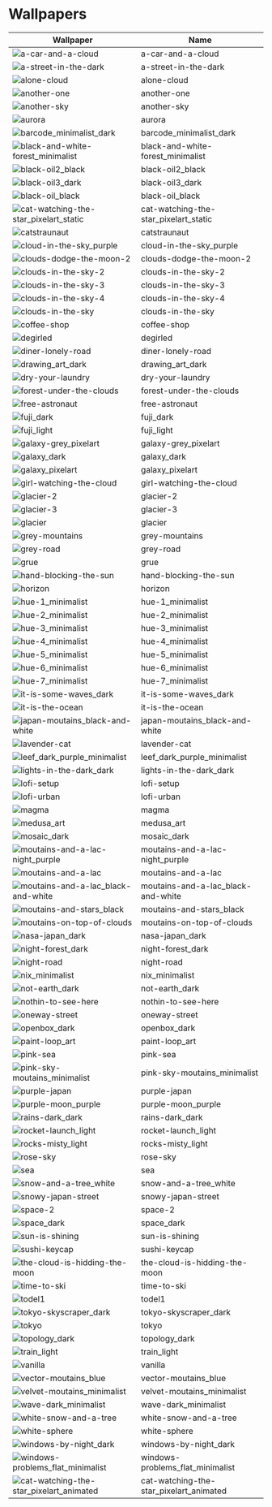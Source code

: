 # Wallpapers

| Wallpaper | Name |
|-----------|------|
| ![a-car-and-a-cloud](wallpapers/a-car-and-a-cloud.png) | a-car-and-a-cloud |
| ![a-street-in-the-dark](wallpapers/a-street-in-the-dark.png) | a-street-in-the-dark |
| ![alone-cloud](wallpapers/alone-cloud.png) | alone-cloud |
| ![another-one](wallpapers/another-one.png) | another-one |
| ![another-sky](wallpapers/another-sky.png) | another-sky |
| ![aurora](wallpapers/aurora.png) | aurora |
| ![barcode_minimalist_dark](wallpapers/barcode_minimalist_dark.png) | barcode_minimalist_dark |
| ![black-and-white-forest_minimalist](wallpapers/black-and-white-forest_minimalist.png) | black-and-white-forest_minimalist |
| ![black-oil2_black](wallpapers/black-oil2_black.png) | black-oil2_black |
| ![black-oil3_dark](wallpapers/black-oil3_dark.png) | black-oil3_dark |
| ![black-oil_black](wallpapers/black-oil_black.png) | black-oil_black |
| ![cat-watching-the-star_pixelart_static](wallpapers/cat-watching-the-star_pixelart_static.png) | cat-watching-the-star_pixelart_static |
| ![catstraunaut](wallpapers/catstraunaut.png) | catstraunaut |
| ![cloud-in-the-sky_purple](wallpapers/cloud-in-the-sky_purple.png) | cloud-in-the-sky_purple |
| ![clouds-dodge-the-moon-2](wallpapers/clouds-dodge-the-moon-2.png) | clouds-dodge-the-moon-2 |
| ![clouds-in-the-sky-2](wallpapers/clouds-in-the-sky-2.png) | clouds-in-the-sky-2 |
| ![clouds-in-the-sky-3](wallpapers/clouds-in-the-sky-3.png) | clouds-in-the-sky-3 |
| ![clouds-in-the-sky-4](wallpapers/clouds-in-the-sky-4.png) | clouds-in-the-sky-4 |
| ![clouds-in-the-sky](wallpapers/clouds-in-the-sky.png) | clouds-in-the-sky |
| ![coffee-shop](wallpapers/coffee-shop.png) | coffee-shop |
| ![degirled](wallpapers/degirled.png) | degirled |
| ![diner-lonely-road](wallpapers/diner-lonely-road.png) | diner-lonely-road |
| ![drawing_art_dark](wallpapers/drawing_art_dark.png) | drawing_art_dark |
| ![dry-your-laundry](wallpapers/dry-your-laundry.png) | dry-your-laundry |
| ![forest-under-the-clouds](wallpapers/forest-under-the-clouds.png) | forest-under-the-clouds |
| ![free-astronaut](wallpapers/free-astronaut.png) | free-astronaut |
| ![fuji_dark](wallpapers/fuji_dark.png) | fuji_dark |
| ![fuji_light](wallpapers/fuji_light.png) | fuji_light |
| ![galaxy-grey_pixelart](wallpapers/galaxy-grey_pixelart.png) | galaxy-grey_pixelart |
| ![galaxy_dark](wallpapers/galaxy_dark.png) | galaxy_dark |
| ![galaxy_pixelart](wallpapers/galaxy_pixelart.png) | galaxy_pixelart |
| ![girl-watching-the-cloud](wallpapers/girl-watching-the-cloud.png) | girl-watching-the-cloud |
| ![glacier-2](wallpapers/glacier-2.png) | glacier-2 |
| ![glacier-3](wallpapers/glacier-3.png) | glacier-3 |
| ![glacier](wallpapers/glacier.png) | glacier |
| ![grey-mountains](wallpapers/grey-mountains.png) | grey-mountains |
| ![grey-road](wallpapers/grey-road.png) | grey-road |
| ![grue](wallpapers/grue.png) | grue |
| ![hand-blocking-the-sun](wallpapers/hand-blocking-the-sun.png) | hand-blocking-the-sun |
| ![horizon](wallpapers/horizon.png) | horizon |
| ![hue-1_minimalist](wallpapers/hue-1_minimalist.png) | hue-1_minimalist |
| ![hue-2_minimalist](wallpapers/hue-2_minimalist.png) | hue-2_minimalist |
| ![hue-3_minimalist](wallpapers/hue-3_minimalist.png) | hue-3_minimalist |
| ![hue-4_minimalist](wallpapers/hue-4_minimalist.png) | hue-4_minimalist |
| ![hue-5_minimalist](wallpapers/hue-5_minimalist.png) | hue-5_minimalist |
| ![hue-6_minimalist](wallpapers/hue-6_minimalist.png) | hue-6_minimalist |
| ![hue-7_minimalist](wallpapers/hue-7_minimalist.png) | hue-7_minimalist |
| ![it-is-some-waves_dark](wallpapers/it-is-some-waves_dark.png) | it-is-some-waves_dark |
| ![it-is-the-ocean](wallpapers/it-is-the-ocean.png) | it-is-the-ocean |
| ![japan-moutains_black-and-white](wallpapers/japan-moutains_black-and-white.png) | japan-moutains_black-and-white |
| ![lavender-cat](wallpapers/lavender-cat.png) | lavender-cat |
| ![leef_dark_purple_minimalist](wallpapers/leef_dark_purple_minimalist.png) | leef_dark_purple_minimalist |
| ![lights-in-the-dark_dark](wallpapers/lights-in-the-dark_dark.png) | lights-in-the-dark_dark |
| ![lofi-setup](wallpapers/lofi-setup.png) | lofi-setup |
| ![lofi-urban](wallpapers/lofi-urban.png) | lofi-urban |
| ![magma](wallpapers/magma.png) | magma |
| ![medusa_art](wallpapers/medusa_art.png) | medusa_art |
| ![mosaic_dark](wallpapers/mosaic_dark.png) | mosaic_dark |
| ![moutains-and-a-lac-night_purple](wallpapers/moutains-and-a-lac-night_purple.png) | moutains-and-a-lac-night_purple |
| ![moutains-and-a-lac](wallpapers/moutains-and-a-lac.png) | moutains-and-a-lac |
| ![moutains-and-a-lac_black-and-white](wallpapers/moutains-and-a-lac_black-and-white.png) | moutains-and-a-lac_black-and-white |
| ![moutains-and-stars_black](wallpapers/moutains-and-stars_black.png) | moutains-and-stars_black |
| ![moutains-on-top-of-clouds](wallpapers/moutains-on-top-of-clouds.png) | moutains-on-top-of-clouds |
| ![nasa-japan_dark](wallpapers/nasa-japan_dark.png) | nasa-japan_dark |
| ![night-forest_dark](wallpapers/night-forest_dark.png) | night-forest_dark |
| ![night-road](wallpapers/night-road.png) | night-road |
| ![nix_minimalist](wallpapers/nix_minimalist.png) | nix_minimalist |
| ![not-earth_dark](wallpapers/not-earth_dark.png) | not-earth_dark |
| ![nothin-to-see-here](wallpapers/nothin-to-see-here.png) | nothin-to-see-here |
| ![oneway-street](wallpapers/oneway-street.png) | oneway-street |
| ![openbox_dark](wallpapers/openbox_dark.png) | openbox_dark |
| ![paint-loop_art](wallpapers/paint-loop_art.png) | paint-loop_art |
| ![pink-sea](wallpapers/pink-sea.png) | pink-sea |
| ![pink-sky-moutains_minimalist](wallpapers/pink-sky-moutains_minimalist.png) | pink-sky-moutains_minimalist |
| ![purple-japan](wallpapers/purple-japan.png) | purple-japan |
| ![purple-moon_purple](wallpapers/purple-moon_purple.png) | purple-moon_purple |
| ![rains-dark_dark](wallpapers/rains-dark_dark.png) | rains-dark_dark |
| ![rocket-launch_light](wallpapers/rocket-launch_light.png) | rocket-launch_light |
| ![rocks-misty_light](wallpapers/rocks-misty_light.png) | rocks-misty_light |
| ![rose-sky](wallpapers/rose-sky.png) | rose-sky |
| ![sea](wallpapers/sea.png) | sea |
| ![snow-and-a-tree_white](wallpapers/snow-and-a-tree_white.png) | snow-and-a-tree_white |
| ![snowy-japan-street](wallpapers/snowy-japan-street.png) | snowy-japan-street |
| ![space-2](wallpapers/space-2.png) | space-2 |
| ![space_dark](wallpapers/space_dark.png) | space_dark |
| ![sun-is-shining](wallpapers/sun-is-shining.png) | sun-is-shining |
| ![sushi-keycap](wallpapers/sushi-keycap.png) | sushi-keycap |
| ![the-cloud-is-hidding-the-moon](wallpapers/the-cloud-is-hidding-the-moon.png) | the-cloud-is-hidding-the-moon |
| ![time-to-ski](wallpapers/time-to-ski.png) | time-to-ski |
| ![todel1](wallpapers/todel1.png) | todel1 |
| ![tokyo-skyscraper_dark](wallpapers/tokyo-skyscraper_dark.png) | tokyo-skyscraper_dark |
| ![tokyo](wallpapers/tokyo.png) | tokyo |
| ![topology_dark](wallpapers/topology_dark.png) | topology_dark |
| ![train_light](wallpapers/train_light.png) | train_light |
| ![vanilla](wallpapers/vanilla.png) | vanilla |
| ![vector-moutains_blue](wallpapers/vector-moutains_blue.png) | vector-moutains_blue |
| ![velvet-moutains_minimalist](wallpapers/velvet-moutains_minimalist.png) | velvet-moutains_minimalist |
| ![wave-dark_minimalist](wallpapers/wave-dark_minimalist.png) | wave-dark_minimalist |
| ![white-snow-and-a-tree](wallpapers/white-snow-and-a-tree.png) | white-snow-and-a-tree |
| ![white-sphere](wallpapers/white-sphere.png) | white-sphere |
| ![windows-by-night_dark](wallpapers/windows-by-night_dark.png) | windows-by-night_dark |
| ![windows-problems_flat_minimalist](wallpapers/windows-problems_flat_minimalist.png) | windows-problems_flat_minimalist |
| ![cat-watching-the-star_pixelart_animated](wallpapers/cat-watching-the-star_pixelart_animated.gif) | cat-watching-the-star_pixelart_animated |
